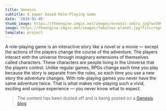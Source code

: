 ```yaml
---
title: Genesis
subtitle: A paper based Role-Playing Game
date: '2019-01-05'
thumb_image: https://theengine.imgix.net/images/oceanic-zebra.jpg?w=500&fit=crop&crop=entropy&auto=format,enhance&q=60
image: https://theengine.imgix.net/images/fabulous-planet.jpg?fit=crop&crop=entropy&auto=format,enhance&q=60
template: project
---
```

A role-playing game is an interactive story like a novel or a movie — except the actions of the players change the course of the adventure. The players interact with the universe through imaginary extensions of themselves called characters. These characters are people living in the Universe that the players control. Unlike regular games, RPGs change each time you play because the story is separate from the rules, so each time you use a new story the adventure changes. With role-playing games you never have the same adventure twice. That is what makes role-playing such a vivid, exciting and unique experience — you never know what to expect.

> The content has been dusted off and is being posted on a [Genesis blog](https://genesis.theengine.com/blog/)
